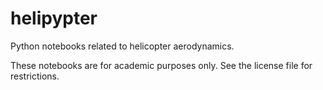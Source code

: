 # helipypter
Python notebooks related to helicopter aerodynamics.

These notebooks are for academic purposes only. See the license file for restrictions.
